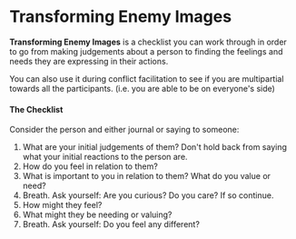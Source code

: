 # Transforming Enemy Images

**Transforming Enemy Images** is a checklist you can work through in order to go from making judgements about a person to finding the feelings and needs they are expressing in their actions. 

You can also use it during conflict facilitation to see if you are multipartial towards all the participants. \(i.e. you are able to be on everyone's side\) 

#### The Checklist 

Consider the person and either journal or saying to someone: 

1. What are your initial judgements of them? Don't hold back from saying what your initial reactions to the person are. 
2. How do you feel in relation to them?
3. What is important to you in relation to them? What do you value or need? 
4. Breath. Ask yourself: Are you curious? Do you care? If so continue.
5. How might they feel?
6. What might they be needing or valuing?
7. Breath. Ask yourself: Do you feel any different?

